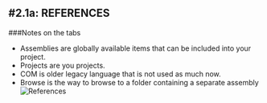#2.1a: REFERENCES
---
###Notes on the tabs
- Assemblies are globally available items that can be included into your project.
- Projects are you projects.
- COM is older legacy language that is not used as much now.
- Browse is the way to browse to a folder containing a separate assembly
![References](/assets/2.1a-A.png)


